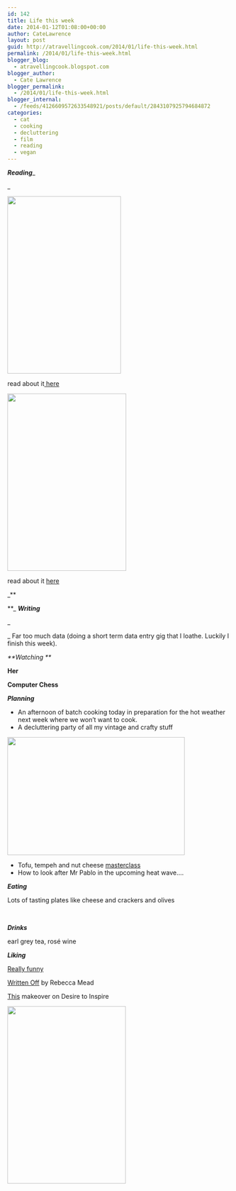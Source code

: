 ```yaml
---
id: 142
title: Life this week
date: 2014-01-12T01:08:00+00:00
author: CateLawrence
layout: post
guid: http://atravellingcook.com/2014/01/life-this-week.html
permalink: /2014/01/life-this-week.html
blogger_blog:
  - atravellingcook.blogspot.com
blogger_author:
  - Cate Lawrence
blogger_permalink:
  - /2014/01/life-this-week.html
blogger_internal:
  - /feeds/4126609572633548921/posts/default/2843107925794684872
categories:
  - cat
  - cooking
  - decluttering
  - film
  - reading
  - vegan
---
```

_**Reading**__

_


  <a  href="http://3.bp.blogspot.com/-qO-ly6O-d7o/UtHZxjfcaYI/AAAAAAAAH6Q/ic3RNVrWIW4/s1600/1815673.jpg"><img src="http://3.bp.blogspot.com/-qO-ly6O-d7o/UtHZxjfcaYI/AAAAAAAAH6Q/ic3RNVrWIW4/s1600/1815673.jpg" alt="" width="256" height="400" border="0" /></a>






  read about it<a href="https://www.goodreads.com/book/show/1815673.Hello_Missus"> here</a>






  <a  href="http://3.bp.blogspot.com/-5tccWpDO-dY/UtHaSPyUhhI/AAAAAAAAH6Y/73wCl7lIqqg/s1600/14755.jpg"><img src="http://3.bp.blogspot.com/-5tccWpDO-dY/UtHaSPyUhhI/AAAAAAAAH6Y/73wCl7lIqqg/s1600/14755.jpg" alt="" width="268" height="400" border="0" /></a>






  read about it <a href="https://www.goodreads.com/book/show/1815673.Hello_Missus">here</a>


_**

**_ _**Writing**_

_

_ Far too much data (doing a short term data entry gig that I loathe. Luckily I finish this week).

_**Watching **_




**Her**




**Computer Chess**

**_Planning_**

  * An afternoon of batch cooking today in preparation for the hot weather next week where we won&#8217;t want to cook.
  * A decluttering party of all my vintage and crafty stuff


  <a  href="http://1.bp.blogspot.com/-8wew0mv-LSw/UtHcRwePLnI/AAAAAAAAH6k/Qf0-lelXF7s/s1600/tumblr_m4n7957Pc31qmuhoh.jpg"><img src="http://1.bp.blogspot.com/-8wew0mv-LSw/UtHcRwePLnI/AAAAAAAAH6k/Qf0-lelXF7s/s1600/tumblr_m4n7957Pc31qmuhoh.jpg" alt="" width="400" height="266" border="0" /></a>





  * Tofu, tempeh and nut cheese [masterclass](http://greenrenters.org/civicrm/event/info?id=438&reset=1)
  * How to look after Mr Pablo in the upcoming heat wave&#8230;.


  <b><i>Eating</i></b>



  Lots of tasting plates like cheese and crackers and olives



  <b><i> </i></b>



  <b><i>Drinks</i></b>



  earl grey tea, rosé wine


**_Liking_**

[Really funny](http://rookiemag.com/2014/01/real-funny/)

[Written Off](http://www.newyorker.com/reporting/2014/01/13/140113fa_fact_mead?currentPage=all) by Rebecca Mead


  <a href="http://www.desiretoinspire.net/blog/2014/1/9/a-dump-turned-jewel.html">This</a> makeover on Desire to Inspire



  <a  href="http://4.bp.blogspot.com/-Xxq3KWMN0RU/UtHfDKdXRDI/AAAAAAAAH6w/Oyl2g_FMb38/s1600/DSC_0292pantryroom.jpg"><img src="http://4.bp.blogspot.com/-Xxq3KWMN0RU/UtHfDKdXRDI/AAAAAAAAH6w/Oyl2g_FMb38/s1600/DSC_0292pantryroom.jpg" alt="" width="267" height="400" border="0" /></a>


&nbsp;
